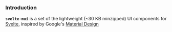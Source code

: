 ### Introduction

**`svelte-mui`** is a set of the lightweight (~30 KB minzipped) UI components for [Svelte](https://svelte.dev), inspired by Google's [Material Design](https://material.io/design/)
